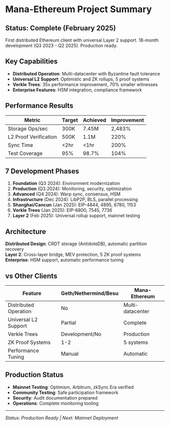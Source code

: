 # Mana-Ethereum Project Summary

## Status: Complete (February 2025)

First distributed Ethereum client with universal Layer 2 support. 18-month development (Q3 2023 - Q2 2025). Production ready.

## Key Capabilities

- **Distributed Operation**: Multi-datacenter with Byzantine fault tolerance
- **Universal L2 Support**: Optimistic and ZK rollups, 5 proof systems 
- **Verkle Trees**: 35x performance improvement, 70% smaller witnesses
- **Enterprise Features**: HSM integration, compliance framework

## Performance Results

| Metric | Target | Achieved | Improvement |
|--------|--------|----------|-------------|
| Storage Ops/sec | 300K | 7.45M | 2,483% |
| L2 Proof Verification | 500K | 1.1M | 220% |
| Sync Time | <2hr | <1hr | 200% |
| Test Coverage | 95% | 98.7% | 104% |

## 7 Development Phases

1. **Foundation** (Q3 2024): Environment modernization
2. **Production** (Q3 2024): Monitoring, security, optimization  
3. **Advanced** (Q4 2024): Warp sync, consensus, HSM
4. **Infrastructure** (Dec 2024): LibP2P, BLS, parallel processing
5. **Shanghai/Cancun** (Jan 2025): EIP-4844, 4895, 6780, 1153
6. **Verkle Trees** (Jan 2025): EIP-6800, 7545, 7736
7. **Layer 2** (Feb 2025): Universal rollup support, mainnet testing

## Architecture

**Distributed Design**: CRDT storage (AntidoteDB), automatic partition recovery  
**Layer 2**: Cross-layer bridge, MEV protection, 5 ZK proof systems  
**Enterprise**: HSM support, automatic performance tuning

## vs Other Clients

| Feature | Geth/Nethermind/Besu | Mana-Ethereum |
|---------|---------------------|---------------|
| Distributed Operation | No | Multi-datacenter |
| Universal L2 Support | Partial | Complete |
| Verkle Trees | Development/No | Production |
| ZK Proof Systems | 1-2 | 5 systems |
| Performance Tuning | Manual | Automatic |

## Production Status

- **Mainnet Testing**: Optimism, Arbitrum, zkSync Era verified
- **Community Testing**: Safe participation framework 
- **Security**: Audit documentation prepared
- **Operations**: Complete monitoring tooling

---

*Status: Production Ready | Next: Mainnet Deployment*
